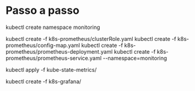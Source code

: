 # Passo a passo
kubectl create namespace monitoring

kubectl create -f k8s-prometheus/clusterRole.yaml
kubectl create -f k8s-prometheus/config-map.yaml
kubectl create -f k8s-prometheus/prometheus-deployment.yaml 
kubectl create -f k8s-prometheus/prometheus-service.yaml --namespace=monitoring

kubectl apply -f kube-state-metrics/

kubectl create -f k8s-grafana/
